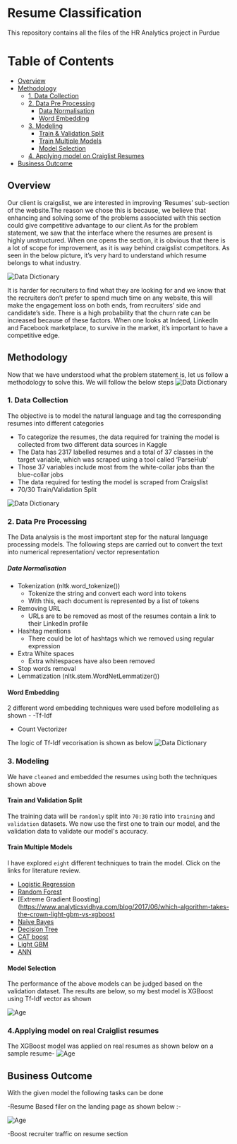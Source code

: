 # Resume Classification

This repository contains all the files of the HR Analytics project in Purdue


# Table of Contents
- [Overview](#overview)
- [Methodology](#methodology)
  - [1. Data Collection](#1-data-collection)
  - [2. Data Pre Processing](#2-data-pre-processing)
    - [Data Normalisation](#data-normalisation)
    - [Word Embedding](#word-embedding)
  - [3. Modeling](#3-modeling)
    - [Train & Validation Split](#train-and-validation-split)
    - [Train Multiple Models](#train-multiple-models)
    - [Model Selection](#model-selection)
  - [4. Applying model on Craiglist Resumes](#4-applying-model-on-real-Craiglist-resumes)
- [Business Outcome](#business-outcome)
  
## Overview
Our client is craigslist, we are interested in improving ‘Resumes’ sub-section of the website.The reason we chose this is because, we believe that enhancing and solving some of the problems associated with this section could give competitive advantage to our client.As for the problem statement, we saw that the interface where the resumes are present is highly unstructured. When one opens the section, it is obvious that there is a lot of scope for improvement, as it is way behind craigslist competitors. As seen in the below picture, it’s very hard to understand which resume belongs to what industry.


![Data Dictionary](Images/Unstructured_resume.PNG)

It is harder for recruiters to find what they are looking for and we know that the recruiters don’t prefer to spend much time on any website, this will make the engagement loss on both ends, from recruiters’ side and candidate’s side. There is a high probability that the churn rate can be increased because of these factors.
When one looks at Indeed, LinkedIn and Facebook marketplace, to survive in the market, it’s important to have a competitive edge.



## Methodology
Now that we have understood what the problem statement is, let us follow a methodology to solve this. We will follow the below steps
![Data Dictionary](Images/Methodology.PNG)


### 1. Data Collection
The objective is to model the natural language and tag the corresponding resumes into different categories
- To categorize the resumes, the data required for training the model is collected from two different data sources in Kaggle
- The Data has 2317 labelled resumes and a total of 37 classes in the target variable, which was scraped using a tool called ‘ParseHub’
- Those 37 variables include most from the white-collar jobs than the blue-collar jobs
- The data required for testing the model is scraped from Craigslist
- 70/30 Train/Validation Split

![Data Dictionary](Images/Job_categories.PNG)

### 2. Data Pre Processing
The Data analysis is the most important step for the natural language processing models. The following steps are carried out to convert the text into numerical representation/ vector representation
##### Data Normalisation
- Tokenization (nltk.word_tokenize())
  - Tokenize the string and convert each word into tokens
  -  With this, each document is represented by a list of tokens
- Removing URL
  -  URLs are to be removed as most of the resumes contain a link to their LinkedIn profile
- Hashtag mentions
  - There could be lot of hashtags which we removed using regular expression
- Extra White spaces
  - Extra whitespaces have also been removed
- Stop words removal
- Lemmatization  (nltk.stem.WordNetLemmatizer())


#### Word Embedding
2 different word embedding techniques were used before modelleling as shown -
-Tf-Idf 
- Count Vectorizer

The logic of Tf-Idf vecorisation is shown as below 
![Data Dictionary](Images/TFIDF.PNG)



### 3. Modeling
We have `cleaned` and embedded the resumes using both the techniques shown above 
#### Train and Validation Split
The training data will be `randomly` split into `70:30` ratio into `training` and `validation` datasets. We now use the first one to train our model, and the validation data to validate our model's accuracy.
#### Train Multiple Models
I have explored `eight` different techniques to train the model. Click on the links for literature review.
- [Logistic Regression](https://www.analyticsvidhya.com/blog/2021/03/logistic-regression/)
- [Random Forest](https://www.analyticsvidhya.com/blog/2021/03/introduction-to-random-forest-and-its-hyper-parameters/)
- [Extreme Gradient Boosting](https://www.analyticsvidhya.com/blog/2017/06/which-algorithm-takes-the-crown-light-gbm-vs-xgboost
- [Naive Bayes](https://www.analyticsvidhya.com/blog/2021/01/a-guide-to-the-naive-bayes-algorithm/)
- [Decision Tree](https://www.analyticsvidhya.com/blog/2016/04/tree-based-algorithms-complete-tutorial-scratch-in-python/)
- [CAT boost](https://www.analyticsvidhya.com/blog/2021/04/how-to-use-catboost-for-mental-fatigue-score-prediction/)
- [Light GBM](https://www.analyticsvidhya.com/blog/2017/06/which-algorithm-takes-the-crown-light-gbm-vs-xgboost/)
- [ANN](https://www.analyticsvidhya.com/blog/2021/05/beginners-guide-to-artificial-neural-network/)


#### Model Selection
The performance of the above models can be judged based on the validation dataset. The results are below, so my best model is XGBoost using Tf-Idf vector as shown 

![Age](Images/model_results.PNG)

### 4.Applying model on real Craiglist resumes

The XGBoost model was applied on real resumes as shown below on a sample resume-
![Age](Images/HR_resume.PNG)

## Business Outcome
With the given model the following tasks can be done

-Resume Based filer on the landing page as shown below :-

![Age](Images/recommendation.PNG)

-Boost recruiter traffic on resume section





